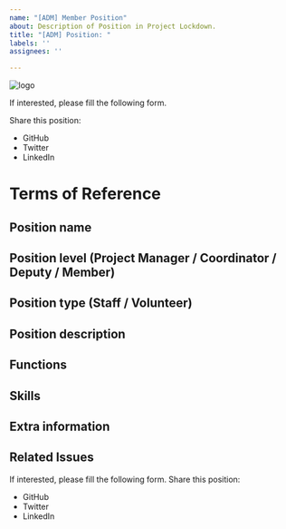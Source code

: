```yaml
---
name: "[ADM] Member Position"
about: Description of Position in Project Lockdown.
title: "[ADM] Position: "
labels: ''
assignees: ''

---
```


![logo](https://user-images.githubusercontent.com/9198668/85232285-68543380-b430-11ea-8353-1aafb79baf78.png) 

If interested, please fill the following form.

Share this position:
- GitHub
- Twitter
- LinkedIn

# Terms of Reference

## Position name

## Position level (Project Manager / Coordinator / Deputy / Member)

## Position type (Staff / Volunteer)

## Position description

## Functions

## Skills

## Extra information

## Related Issues

If interested, please fill the following form.
Share this position:
- GitHub
- Twitter
- LinkedIn
